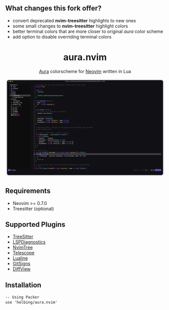## What changes this fork offer?
- convert deprecated **nvim-treesitter** highlights to new ones
- some small changes to **nvim-treesitter** highlight colors
- better terminal colors that are more closer to original *aura* color scheme
- add option to disable overriding terminal colors

<h1 align="center" >aura.nvim</h1>

<p align="center"><a href="https://github.com/daltonmenezes/aura-theme">Aura</a> colorscheme for <a href="https://neovim.io/">Neovim</a> written in Lua</p>

![Neovim](asserts/neovim.png)

## Requirements

- Neovim >= 0.7.0
- Treesitter (optional)
## Supported Plugins

- [TreeSitter](https://github.com/nvim-treesitter/nvim-treesitter)
- [LSPDiagnostics](https://neovim.io/doc/user/lsp.html)
- [NvimTree](https://github.com/kyazdani42/nvim-tree.lua)
- [Telescope](https://github.com/nvim-telescope/telescope.nvim)
- [Lualine](https://github.com/hoob3rt/lualine.nvim)
- [GitSigns](https://github.com/lewis6991/gitsigns.nvim)
- [DiffView](https://github.com/sindrets/diffview.nvim)

## Installation

```
-- Using Packer
use 'helbing/aura.nvim'
```

